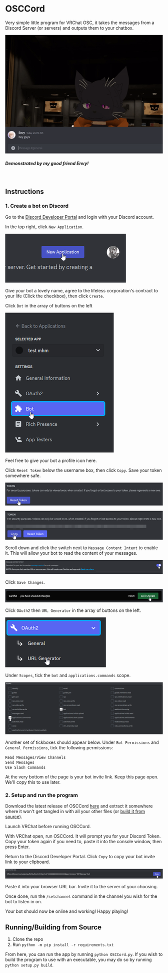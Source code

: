 # OSCCord
Very simple little program for VRChat OSC, it takes the messages from a Discord Server (or servers) and outputs them to your chatbox.

![Program Demonstration](assets/readme-images/demo.gif)
##### Demonstrated by my good friend Envy!
<br>

## Instructions

### 1. Create a bot on Discord
Go to the [Discord Developer Portal](https://discord.com/developers) and login with your Discord account.

In the top right, click `New Application`.

![New Application button](assets/readme-images/new-app.png)

Give your bot a lovely name, agree to the lifeless corporation's contract to your life (Click the checkbox), then click `Create`.

Click `Bot` in the array of buttons on the left

![Bot side button](assets/readme-images/bot-button.png)

Feel free to give your bot a profile icon here.

Click `Reset Token` below the username box, then click `Copy`. Save your token somewhere safe.

![Reset Token button](assets/readme-images/reset-token.png)

![Copy button](assets/readme-images/copy-button.png)

Scroll down and click the switch next to `Message Content Intent` to enable it. This will allow your bot to read the content of your messages.

![Message Intent switch](assets/readme-images/message-intent.png)

Click `Save Changes`.

![Save Changes button](assets/readme-images/savechanges-button.png)

Click `OAuth2` then `URL Generator` in the array of buttons on the left.

![OAuth/URL Generator button](assets/readme-images/oauth-url.png)

Under `Scopes`, tick the `bot` and `applications.commands` scope.

![Bot Scope Tickbox](assets/readme-images/oauth2-scopes.png)

Another set of tickboxes should appear below. Under `Bot Permissions` and `General Permissions`, tick the following permissions:

```
Read Messages/View Channels
Send Messages
Use Slash Commands
```

At the very bottom of the page is your bot invite link. Keep this page open. We'll copy this to use later.

### 2. Setup and run the program

Download the latest release of OSCCord [here](https://github.com/Morg-S9/aq-visualizer/releases) and extract it somewhere where it won't get tangled in with all your other files (or [build it from source](#runningbuilding-from-source)).

Launch VRChat before running OSCCord.

With VRChat open, run OSCCord. It will prompt you for your Discord Token. Copy your token again if you need to, paste it into the console window, then press Enter. 

Return to the Discord Developer Portal. Click `Copy` to copy your bot invite link to your clipboard.

![Copy Link button](assets/readme-images/copy-url.png)

Paste it into your browser URL bar. Invite it to the server of your choosing.

Once done, run the `/setchannel` command in the channel you wish for the bot to listen in on.

Your bot should now be online and working! Happy playing!

## Running/Building from Source

1. Clone the repo
2. Run `python -m pip install -r requirements.txt`

From here, you can run the app by running `python OSCCord.py`. If you wish to build the program to use with an executable, you may do so by running `python setup.py build`.